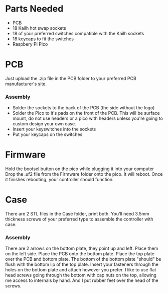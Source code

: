 # Parts Needed
- PCB
- 18 Kailh hot swap sockets
- 18 of your preferred switches compatible with the Kailh sockets
- 18 keycaps to fit the switches
- Raspbery Pi Pico

# PCB
Just upload the .zip file in the PCB folder to your preferred PCB manufacturer's site.

### Assembly
- Solder the sockets to the back of the PCB (the side without the logo)
- Solder the Pico to it's pads on the front of the PCB. This will be surface mount, do not use headers or a pico with headers unless you're going to custom design your own case.
- Insert your keyswitches into the sockets
- Put your keycaps on the switches

# Firmware
Hold the bootsel button on the pico while plugging it into your computer
Drop the .uf2 file from the Firmware folder onto the pico. It will reboot. Once it finishes rebooting, your controller should function. 

# Case
There are 2 STL files in the Case folder, print both. You'll need 3.5mm thickness screws of your preferred type to assemble the controller with case. 

### Assembly
There are 2 arrows on the bottom plate, they point up and left. Place them on the left side.
Place the PCB onto the bottom plate.
Place the top plate over the PCB and bottom plate. The bottom of the bottom plate "should" be flush with the bottom lip of the top plate.
Insert your fasteners through the holes on the bottom plate and attach however you prefer. I like to use flat head screws going through the bottom with cap nuts on the top, allowing me access to internals by hand. And I put rubber feet over the head of the screws.

